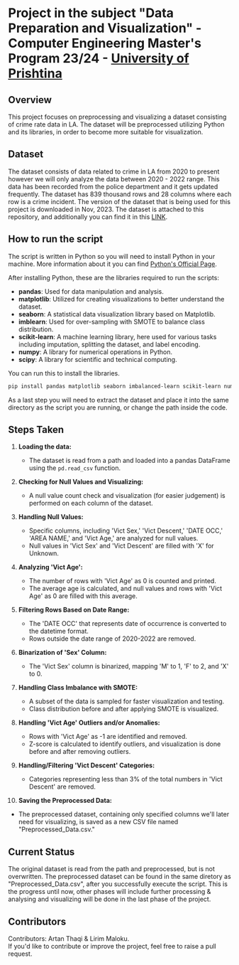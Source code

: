 # Project in the subject "Data Preparation and Visualization" - Computer Engineering Master's Program 23/24 - [University of Prishtina](https://fiek.uni-pr.edu)

## Overview

This project focuses on preprocessing and visualizing a dataset consisting of crime rate data in LA. The dataset will be preprocessed utilizing Python and its libraries, in order to become more suitable for visualization.

## Dataset

The dataset consists of data related to crime in LA from 2020 to present however we will only analyze the data between 2020 - 2022 range. This data has been recorded from the police department and it gets updated frequently. The dataset has 839 thousand rows and 28 columns where each row is a crime incident. The version of the dataset that is being used for this project is downloaded in Nov, 2023. 
The dataset is attached to this repository, and additionally you can find it in this [LINK](https://data.lacity.org/Public-Safety/Crime-Data-from-2020-to-Present/2nrs-mtv8). 

## How to run the script

The script is written in Python so you will need to install Python in your machine. More information about it you can find [Python's Official Page](https://www.python.org/).

After installing Python, these are the libraries required to run the scripts: 

- **pandas**: Used for data manipulation and analysis.
- **matplotlib**: Utilized for creating visualizations to better understand the dataset.
- **seaborn**: A statistical data visualization library based on Matplotlib.
- **imblearn**: Used for over-sampling with SMOTE to balance class distribution.
- **scikit-learn**: A machine learning library, here used for various tasks including imputation, splitting the dataset, and label encoding.
- **numpy**: A library for numerical operations in Python.
- **scipy**: A library for scientific and technical computing.

You can run this to install the libraries.
```bash
pip install pandas matplotlib seaborn imbalanced-learn scikit-learn numpy scipy
```

As a last step you will need to extract the dataset and place it into the same directory as the script you are running, or change the path inside the code.

## Steps Taken

1. **Loading the data:**
   - The dataset is read from a path and loaded into a pandas DataFrame using the `pd.read_csv` function.

2. **Checking for Null Values and Visualizing:**
   - A null value count check and visualization (for easier judgement) is performed on each column of the dataset.

3. **Handling Null Values:**
   - Specific columns, including 'Vict Sex,' 'Vict Descent,' 'DATE OCC,' 'AREA NAME,' and 'Vict Age,' are analyzed for null values.
   - Null values in 'Vict Sex' and 'Vict Descent' are filled with 'X' for Unknown.

4. **Analyzing 'Vict Age':**
   - The number of rows with 'Vict Age' as 0 is counted and printed.
   - The average age is calculated, and null values and rows with 'Vict Age' as 0 are filled with this average.

5. **Filtering Rows Based on Date Range:**
   - The 'DATE OCC' that represents date of occurrence is converted to the  datetime format.
   - Rows outside the date range of 2020-2022 are removed.

6. **Binarization of 'Sex' Column:**
   - The 'Vict Sex' column is binarized, mapping 'M' to 1, 'F' to 2, and 'X' to 0.

7. **Handling Class Imbalance with SMOTE:**
   - A subset of the data is sampled for faster visualization and testing.
   - Class distribution before and after applying SMOTE is visualized.

8. **Handling 'Vict Age' Outliers and/or Anomalies:**
   - Rows with 'Vict Age' as -1 are identified and removed.
   - Z-score is calculated to identify outliers, and visualization is done before and after removing outliers.

9. **Handling/Filtering 'Vict Descent' Categories:**
   - Categories representing less than 3% of the total numbers in 'Vict Descent' are removed.

10. **Saving the Preprocessed Data:**
   - The preprocessed dataset, containing only specified columns we'll later need for visualizing, is saved as a new CSV file named "Preprocessed_Data.csv."

## Current Status

The original dataset is read from the path and preprocessed, but is not overwritten. The preprocessed dataset can be found in the same diretory as "Preprocessed_Data.csv", after you successfully execute the script. This is the progress until now, other phases will include further processing & analysing and visualizing will be done in the last phase of the project.

## Contributors

Contributors: Artan Thaqi & Lirim Maloku.  
If you'd like to contribute or improve the project, feel free to raise a pull request. 


